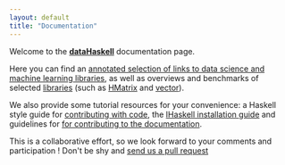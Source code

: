```yaml
---
layout: default
title: "Documentation"
---
```


Welcome to the <a href="http://www.datahaskell.org">**dataHaskell**</a> documentation page.

Here you can find an <a href="http://www.datahaskell.org/docs/community/current-environment.html">annotated selection of links to data science and machine learning libraries</a>, as well as overviews and benchmarks of selected <a href="http://www.datahaskell.org/docs/library/library.html">libraries</a> (such as <a href="http://www.datahaskell.org/docs/library/hmatrixla.html">HMatrix</a> and <a href="http://www.datahaskell.org/docs/library/vector.html">vector</a>).

We also provide some tutorial resources for your convenience: a Haskell style guide for <a href="http://www.datahaskell.org/docs/community/contributing-with-code.html">contributing with code</a>, the <a href="http://www.datahaskell.org/docs/tutorial/ihaskell-installation.html">IHaskell installation guide</a> and guidelines for <a href="http://www.datahaskell.org/docs/community/contributing-to-the-documentation.html">for contributing to the documentation</a>.

This is a collaborative effort, so we look forward to your comments and participation ! Don't be shy and <a href="https://github.com/datahaskell/docs">send us a pull request</a>

